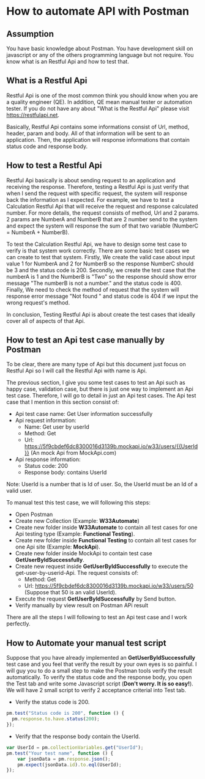 # How to automate API with Postman

## Assumption

You have basic knowledge about Postman.
You have development skill on javascript or any of the others programming language but not require.
You know what is an Restful Api and how to test that.

## What is a Restful Api

Restful Api is one of the most common think you should know when you are a quality engineer (QE). In addition, QE mean manual tester or  automation tester. If you do not have any about "What is the Restful Api" please visit <https://restfulapi.net>.

Basically, Restful Api contains some informations consist of Url, method, header, param and body. All of that information will be sent to an application. Then, the application will response informations that contain status code and response body.

## How to test a Restful Api

Restful Api basically is about sending request to an application and receiving the response. Therefore, testing a Restful Api is just verify that when I send the request with specific request, the system will response back the information as I expected. For example, we have to test a Calculation Restful Api that will receive the request and response calculated number. For more details, the request consists of method, Url and 2 params. 2 params are NumberA and NumberB that are 2 number send to the system and expect the system will response the sum of that two variable (NumberC = NumberA + NumberB).

To test the Calculation Restful Api, we have to design some test case to verify is that system work correctly. There are some basic test cases we can create to test that system. Firstly, We create the valid case about input value 1 for NumberA and 2 for NumberB so the response NumberC should be 3 and the status code is 200. Secondly, we create the test case that the numberA is 1 and the NumberB is "Two" so the response should show error message "The numberB is not a number." and the status code is 400. Finally, We need to check the method of request that the system will response error message "Not found " and status code is 404 if we input the wrong request's method.

In conclusion, Testing Restful Api is about create the test cases that ideally cover all of aspects of that Api.

## How to test an Api test case manually by Postman

To be clear, there are many type of Api but this document just focus on Restful Api so I will call the Restful Api with name is Api.

The previous section, I give you some test cases to test an Api such as happy case, validation case, but there is just one way to implement an Api test case. Therefore, I will go to detail in just an Api test cases. The Api test case that I mention in this section consist of:

- Api test case name: Get User information successfully
- Api request information:
  - Name: Get user by userId
  - Method: Get
  - Url: <https://5f9cbdef6dc8300016d3139b.mockapi.io/w33/users/{{UserId}}> (An mock Api from MockApi.com)
- Api response information:
  - Status code: 200
  - Response body: contains UserId

Note: UserId is a number that is Id of user. So, the UserId must be an Id of a valid user.

To manual test this test case, we will following this steps:

- Open Postman
- Create new Collection (Example: **W33Automate**)
- Create new folder inside **W33Automate** to contain all test cases for one Api testing type (Example: **Functional Testing**).
- Create new folder inside **Functional Testing** to contain all test cases for one Api site (Example: **MockApi**).
- Create new folder inside MockApi to contain test case **GetUserByIdSuccessfully**.
- Create new request inside **GetUserByIdSuccessfully** to execute the get-user-by-userid-Api. The request consists of:
  - Method: Get
  - Url: <https://5f9cbdef6dc8300016d3139b.mockapi.io/w33/users/50> (Suppose that 50 is an valid UserId).
- Execute the request **GetUserByIdSuccessfully** by Send button.
- Verify manually by view result on Postman APi result

There are all the steps I will following to test an Api test case and I work perfectly.

## How to Automate your manual test script

Suppose that you have already implemented an **GetUserByIdSuccessfully** test case and you feel that verify the result by your own eyes is so painful. I will guy you to do a small step to make the Postman tools verify the result automatically. To verify the status code and the response body, you open the Test tab and write some Javascript script (**Don't worry. It is so easy!**). We will have 2 small script to verify 2 acceptance criterial into Test tab.

- Verify the status code is 200.

```js
pm.test("Status code is 200", function () {
  pm.response.to.have.status(200);
});
```

- Verify that the response body contain the UserId.

```js
var UserId = pm.collectionVariables.get("UserId");
pm.test("Your test name", function () {
    var jsonData = pm.response.json();
    pm.expect(jsonData.id).to.eql(UserId);
});
```